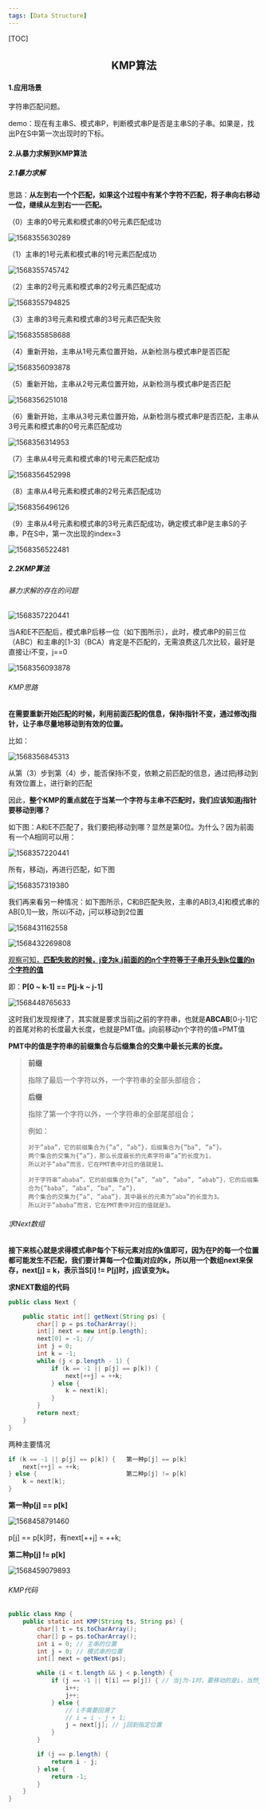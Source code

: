 ```yaml
---
tags: [Data Structure]
---
```

[TOC]

## <center>KMP算法</center>

#### 1.应用场景

字符串匹配问题。

demo：现在有主串S、模式串P，判断模式串P是否是主串S的子串。如果是，找出P在S中第一次出现时的下标。

#### 2.从暴力求解到KMP算法

##### 2.1暴力求解

思路：**从左到右一个个匹配，如果这个过程中有某个字符不匹配，将子串向右移动一位，继续从左到右一一匹配。**

（0）主串的0号元素和模式串的0号元素匹配成功

![1568355630289](E:\fenglinliu.github.io\assets\img\blog\1568355630289.png)

（1）主串的1号元素和模式串的1号元素匹配成功

![1568355745742](E:\fenglinliu.github.io\assets\img\blog\1568355745742.png)

（2）主串的2号元素和模式串的2号元素匹配成功

![1568355794825](E:\fenglinliu.github.io\assets\img\blog\1568355794825.png)

（3）主串的3号元素和模式串的3号元素匹配失败

![1568355858688](E:\fenglinliu.github.io\assets\img\blog\1568355858688.png)

（4）重新开始，主串从1号元素位置开始，从新检测与模式串P是否匹配

![1568356093878](E:\fenglinliu.github.io\assets\img\blog\1568356093878.png)

（5）重新开始，主串从2号元素位置开始，从新检测与模式串P是否匹配

![1568356251018](E:\fenglinliu.github.io\assets\img\blog\1568356251018.png)

（6）重新开始，主串从3号元素位置开始，从新检测与模式串P是否匹配，主串从3号元素和模式串的0号元素匹配成功

![1568356314953](E:\fenglinliu.github.io\assets\img\blog\1568356314953.png)

（7）主串从4号元素和模式串的1号元素匹配成功

![1568356452998](E:\fenglinliu.github.io\assets\img\blog\1568356452998.png)

（8）主串从4号元素和模式串的2号元素匹配成功

![1568356496126](E:\fenglinliu.github.io\assets\img\blog\1568356496126.png)	

（9）主串从4号元素和模式串的3号元素匹配成功，确定模式串P是主串S的子串，P在S中，第一次出现的index=3

![1568356522481](E:\fenglinliu.github.io\assets\img\blog\1568356522481.png)

##### 2.2KMP算法

###### 暴力求解的存在的问题

![1568357220441](E:\fenglinliu.github.io\assets\img\blog\1568357220441.png)

当A和E不匹配后，模式串P后移一位（如下图所示），此时，模式串P的前三位（ABC）和主串的[1-3]（BCA）肯定是不匹配的，无需浪费这几次比较，最好是直接让i不变，j==0

![1568356093878](E:\fenglinliu.github.io\assets\img\blog\1568356093878.png)

###### KMP思路

**在需要重新开始匹配的时候，利用前面匹配的信息，保持i指针不变，通过修改j指针，让子串尽量地移动到有效的位置。**

比如：

![1568356845313](E:\fenglinliu.github.io\assets\img\blog\1568356845313.png)

从第（3）步到第（4）步，能否保持i不变，依赖之前匹配的信息，通过把j移动到有效位置上，进行新的匹配

因此，**整个KMP的重点就在于当某一个字符与主串不匹配时，我们应该知道j指针要移动到哪？**

如下图：A和E不匹配了，我们要把j移动到哪？显然是第0位。为什么？因为前面有一个A相同可以用：

![1568357220441](E:\fenglinliu.github.io\assets\img\blog\1568357220441.png)

所有，移动j，再进行匹配，如下图

![1568357319380](E:\fenglinliu.github.io\assets\img\blog\1568357319380.png)

我们再来看另一种情况：如下图所示，C和B匹配失败，主串的AB[3,4]和模式串的AB[0,1]一致，所以i不动，j可以移动到2位置

![1568431162558](E:\fenglinliu.github.io\assets\img\blog\1568431162558.png)

![1568432269808](E:\fenglinliu.github.io\assets\img\blog\1568432269808.png)

<u>观察可知，**匹配失败的时候，j变为k,j前面的的n个字符等于子串开头到k位置的n个字符的值**</u>

即：**P[0 ~ k-1] == P[j-k ~ j-1]**

![1568448765633](E:\fenglinliu.github.io\assets\img\blog\1568448765633.png)

这时我们发现规律了，其实就是要求当前j之前的字符串，也就是**ABCAB**[0-j-1]它的首尾对称的长度最大长度，也就是PMT值。j向前移动n个字符的值=PMT值

**PMT中的值是字符串的前缀集合与后缀集合的交集中最长元素的长度。**

> **前缀**
>
> 指除了最后一个字符以外，一个字符串的全部头部组合；
>
> **后缀**
>
> 指除了第一个字符以外，一个字符串的全部尾部组合；
>
> 例如：
>
> ```
> 对于”aba”，它的前缀集合为{”a”, ”ab”}，后缀集合为{”ba”, ”a”}。
> 两个集合的交集为{”a”}，那么长度最长的元素字符串”a”的长度为1，
> 所以对于”aba”而言，它在PMT表中对应的值就是1。
> 
> 对于字符串”ababa”，它的前缀集合为{”a”, ”ab”, ”aba”, ”abab”}，它的后缀集合为{”baba”, ”aba”, ”ba”, ”a”}， 
> 两个集合的交集为{”a”, ”aba”}，其中最长的元素为”aba”的长度为3。
> 所以对于”ababa”而言，它在PMT表中对应的值就是3。
> ```

###### 求Next数组

**接下来核心就是求得模式串P每个下标元素对应的k值即可，因为在P的每一个位置都可能发生不匹配，我们要计算每一个位置j对应的k，所以用一个数组next来保存，next[j] = k，表示当S[i] != P[j]时，j应该变为k。**

**求NEXT数组的代码**

```java
public class Next {

    public static int[] getNext(String ps) {
        char[] p = ps.toCharArray();
        int[] next = new int[p.length];
        next[0] = -1; // 
        int j = 0;
        int k = -1;
        while (j < p.length - 1) {
            if (k == -1 || p[j] == p[k]) {
                next[++j] = ++k;
            } else {
                k = next[k];
            }
        }
        return next;
    }
}
```

两种主要情况

```java
if (k == -1 || p[j] == p[k]) {   第一种p[j] == p[k]
    next[++j] = ++k;
} else {                         第二种p[j] != p[k]
    k = next[k];
}
```

**第一种p[j] == p[k]**

![1568458791460](E:\fenglinliu.github.io\assets\img\blog\1568458791460.png)

p[j] == p[k]时，有next[++j] = ++k;

**第二种p[j] != p[k]**

![1568459079893](E:\fenglinliu.github.io\assets\img\blog\1568459079893.png)

###### KMP代码

```java
public class Kmp {
    public static int KMP(String ts, String ps) {
        char[] t = ts.toCharArray();
        char[] p = ps.toCharArray();
        int i = 0; // 主串的位置
        int j = 0; // 模式串的位置
        int[] next = getNext(ps);

        while (i < t.length && j < p.length) {
            if (j == -1 || t[i] == p[j]) { // 当j为-1时，要移动的是i，当然j也要归0
                i++;
                j++;
            } else {
                // i不需要回溯了
                // i = i - j + 1;
                j = next[j]; // j回到指定位置
            }
        }

        if (j == p.length) {
            return i - j;
        } else {
            return -1;
        }
    }
}
```







